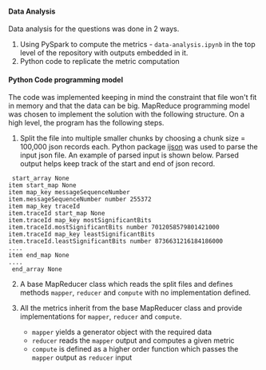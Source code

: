 #### Data Analysis
Data analysis for the questions was done in 2 ways.
1. Using PySpark to compute the metrics - `data-analysis.ipynb` in the top level of the repository with outputs embedded in it.
2. Python code to replicate the metric computation

#### Python Code programming model
The code was implemented keeping in mind the constraint that file won't fit in memory and that the data can be big. 
MapReduce programming model was chosen to implement the solution with the following structure. On a high level, the program has the following steps. 

1. Split the file into multiple smaller chunks by choosing a chunk size = 100,000 json records each. Python package [ijson](https://pypi.org/project/ijson/) was used to parse the input json file. An example of parsed input is shown below. Parsed output helps keep track of the start and end of json record.  

````
 start_array None
item start_map None
item map_key messageSequenceNumber
item.messageSequenceNumber number 255372
item map_key traceId
item.traceId start_map None
item.traceId map_key mostSignificantBits
item.traceId.mostSignificantBits number 7012058579801421000
item.traceId map_key leastSignificantBits
item.traceId.leastSignificantBits number 8736631216184186000
....
item end_map None
....
 end_array None
````

2. A base MapReducer class which reads the split files and defines methods `mapper`, `reducer` and `compute` with no implementation defined.

3. All the metrics inherit from the base MapReducer class and provide implementations for `mapper`, `reducer` and `compute`. 
   - `mapper` yields a generator object with the required data
   - `reducer` reads the `mapper` output and computes a given metric
   - `compute` is defined as a higher order function which passes the `mapper` output as `reducer` input 

